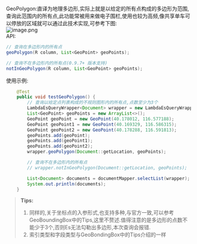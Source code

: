 GeoPolygon:直译为地理多边形,实际上就是以给定的所有点构成的多边形为范围,查询此范围内的所有点,此功能常被用来做电子围栏,使用也较为高频,像共享单车可以停放的区域就可以通过此技术实现,可参考下图:<br />![image.png](https://cdn.nlark.com/yuque/0/2022/png/21559896/1645002482721-3a0853c7-dad9-4891-8317-9d28bd536f0a.png#clientId=u4267ab6a-28ce-4&crop=0&crop=0&crop=1&crop=1&from=paste&height=170&id=u82b63a52&margin=%5Bobject%20Object%5D&name=image.png&originHeight=170&originWidth=249&originalType=binary&ratio=1&rotation=0&showTitle=false&size=60736&status=done&style=none&taskId=u1d95d530-4174-4207-aac1-da27c80da21&title=&width=249)<br />API:
```java
// 查询在多边形内的所有点
geoPolygon(R column, List<GeoPoint> geoPoints);

// 查询不在多边形内的所有点(0.9.7+ 版本支持)
notInGeoPolygon(R column, List<GeoPoint> geoPoints);
```
使用示例:
```java
    @Test
    public void testGeoPolygon() {
        // 查询以给定点列表构成的不规则图形内的所有点,点数至少为3个
        LambdaEsQueryWrapper<Document> wrapper = new LambdaEsQueryWrapper<>();
        List<GeoPoint> geoPoints = new ArrayList<>();
        GeoPoint geoPoint = new GeoPoint(40.178012, 116.577188);
        GeoPoint geoPoint1 = new GeoPoint(40.169329, 116.586315);
        GeoPoint geoPoint2 = new GeoPoint(40.178288, 116.591813);
        geoPoints.add(geoPoint);
        geoPoints.add(geoPoint1);
        geoPoints.add(geoPoint2);
        wrapper.geoPolygon(Document::getLocation, geoPoints);

        // 查询不在多边形内的所有点
        // wrapper.notInGeoPolygon(Document::getLocation, geoPoints);

        List<Document> documents = documentMapper.selectList(wrapper);
        System.out.println(documents);
    }
```
> **Tips:**
> 1. 同样的,关于坐标点的入参形式,也支持多种,与官方一致,可以参考GeoBoundingBox中的Tips,这里不赘述.值得注意的是多边形的点数不能少于3个,否则Es无法勾勒出多边形,本次查询会报错.
> 1. 索引类型和字段类型与GeoBondingBox中的Tips介绍的一样


